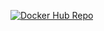 [![Docker Hub Repo](https://img.shields.io/docker/pulls/acrdev/ms-pagamento.svg)](https://hub.docker.com/r/acrdev/ms-pagamento)